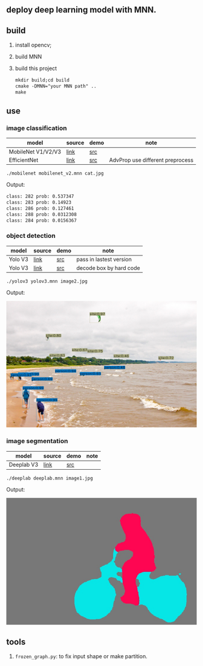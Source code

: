 ## deploy deep learning model with MNN.

## build
1. install opencv;

2. build MNN

3. build this project

   ```
   mkdir build;cd build
   cmake -DMNN="your MNN path" ..
   make
   ```

## use
### image classification

| model              | source                                                       | demo                                                         | note                             |
| ------------------ | ------------------------------------------------------------ | ------------------------------------------------------------ | -------------------------------- |
| MobileNet V1/V2/V3 | [link](https://github.com/tensorflow/models/tree/master/research/slim) | [src](https://github.com/zhehaoxu/deep-deploy/blob/main/mnn/mobilenet.cc) |                                  |
| EfficientNet       | [link](https://github.com/tensorflow/tpu/tree/master/models/official/efficientnet) | [src](https://github.com/zhehaoxu/deep-deploy/blob/main/mnn/efficientnet.cc) | AdvProp use different preprocess |

```
./mobilenet mobilenet_v2.mnn cat.jpg
```

Output:

```
class: 282 prob: 0.537347
class: 283 prob: 0.14923
class: 286 prob: 0.127461
class: 288 prob: 0.0312308
class: 284 prob: 0.0156367
```

### object detection

| model   | source                                                   | demo                                                         | note                    |
| ------- | -------------------------------------------------------- | ------------------------------------------------------------ | ----------------------- |
| Yolo V3 | [link](https://github.com/YunYang1994/tensorflow-yolov3) | [src](https://github.com/zhehaoxu/deep-deploy/blob/main/mnn/yolov3.cc) | pass in lastest version |
| Yolo V3 | [link](https://github.com/YunYang1994/tensorflow-yolov3) | [src](https://github.com/zhehaoxu/deep-deploy/blob/main/mnn/yolov3_hc.cc) | decode box by hard code |

```
./yolov3 yolov3.mnn image2.jpg
```

Output:

![detection](./images/output.jpg)

### image segmentation

| model      | source                                                       | demo                                                         | note |
| ---------- | ------------------------------------------------------------ | ------------------------------------------------------------ | ---- |
| Deeplab V3 | [link](https://github.com/open-mmlab/mmsegmentation/tree/master/configs/deeplabv3) | [src](https://github.com/zhehaoxu/deep-deploy/blob/main/mnn/deeplab.cc) |      |

```
./deeplab deeplab.mnn image1.jpg
```

Output:

![segmentation](./images/segmentation.jpg)

## tools

1. `frozen_graph.py`: to fix input shape or make partition.